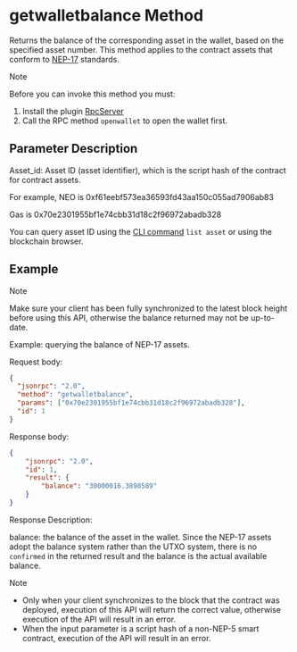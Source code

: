 ﻿# getwalletbalance Method

Returns the balance of the corresponding asset in the wallet, based on the specified asset number. This method applies to the contract assets that conform to [NEP-17](https://github.com/neo-project/proposals/blob/1937ff56a09ac7e8380637e61129e9359e01a1b6/nep-17.mediawiki) standards.

> [!Note]
>
> Before you can invoke this method you must:
>
> 1. Install the plugin [RpcServer](https://github.com/neo-project/neo-plugins/releases) 
> 2. Call the RPC method `openwallet` to open the wallet first.

## Parameter Description

Asset_id: Asset ID (asset identifier), which is the script hash of the contract for contract assets.

For example, NEO is 0xf61eebf573ea36593fd43aa150c055ad7906ab83

Gas is 0x70e2301955bf1e74cbb31d18c2f96972abadb328

You can query asset ID using the [CLI command](../../../../node/cli/cli.md) `list asset` or using the blockchain browser.

## Example

> [!Note]
>
> Make sure your client has been fully synchronized to the latest block height before using this API, otherwise the balance returned may not be up-to-date.

Example: querying the balance of NEP-17 assets.

Request body:

```json
{
  "jsonrpc": "2.0",
  "method": "getwalletbalance",
  "params": ["0x70e2301955bf1e74cbb31d18c2f96972abadb328"],
  "id": 1
}
```

Response body:

```json
{
    "jsonrpc": "2.0",
    "id": 1,
    "result": {
        "balance": "30000016.3898589"
    }
}
```

Response Description:

balance: the balance of the asset in the wallet. Since the NEP-17 assets adopt the balance system rather than the UTXO system, there is no `confirmed` in the returned result and the balance is the actual available balance.

> [!Note]
>
> * Only when your client synchronizes to the block that the contract was deployed, execution of this API will return the correct value, otherwise execution of the API will result in an error.
> * When the input parameter is a script hash of a non-NEP-5 smart contract, execution of the API will result in an error.
